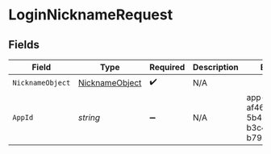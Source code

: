 # LoginNicknameRequest


## Fields

| Field                                                   | Type                                                    | Required                                                | Description                                             | Example                                                 |
| ------------------------------------------------------- | ------------------------------------------------------- | ------------------------------------------------------- | ------------------------------------------------------- | ------------------------------------------------------- |
| `NicknameObject`                                        | [NicknameObject](../../Models/Shared/NicknameObject.md) | :heavy_check_mark:                                      | N/A                                                     |                                                         |
| `AppId`                                                 | *string*                                                | :heavy_minus_sign:                                      | N/A                                                     | app-af469a92-5b45-4565-b3c4-b79878de67d2                |